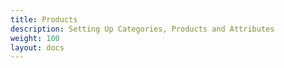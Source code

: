 ```yaml
---
title: Products
description: Setting Up Categories, Products and Attributes 
weight: 100 
layout: docs
---
```

